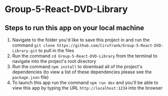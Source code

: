 # Group-5-React-DVD-Library

## Steps to run this app on your local machine
<ol>
  <li>Navigate to the folder you'd like to save this project in and run the command <code>git clone https://github.com/Cirufrank/Group-5-React-DVD-Library.git</code> to pull in the files</code></li>
  <li>Run the command <code>cd Group-5-React-DVD-Library</code> from the terminal to navigate into the project's root directory</li>
  <li>Run the command <code>npm install</code> to download all of the project's dependencies (to view a list of these dependencies please see the <code>package.json</code> file)</li>
  <li>To launch this app run the command <code>npm run dev</code> and you'll be able to view this app by typing the URL <code>http://localhost:1234</code> into the browser</li>
</ol>
